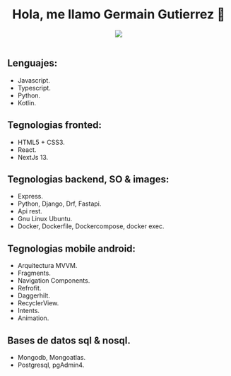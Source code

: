 <div align="center">
<h1 align="center">Hola, me llamo Germain Gutierrez 👋</h1>
  
<img src="https://ichef.bbci.co.uk/news/640/cpsprodpb/11D93/production/_121270137_gettyimages-584047706.jpg">
</div>
<br>

## Lenguajes:
- Javascript.
- Typescript.
- Python.
- Kotlin.

## Tegnologias fronted:
- HTML5 + CSS3.
- React.
- NextJs 13.

## Tegnologias backend, SO & images:
- Express.
- Python, Django, Drf, Fastapi.
- Api rest.
- Gnu Linux Ubuntu.
- Docker, Dockerfile, Dockercompose, docker exec.
  
## Tegnologias mobile android:
- Arquitectura MVVM.
- Fragments.
- Navigation Components.
- Refrofit.
- Daggerhilt.
- RecyclerView.
- Intents.
- Animation.

## Bases de datos sql & nosql.
- Mongodb, Mongoatlas.
- Postgresql, pgAdmin4.



<br>

<!--
**gergg90/gergg90** is a ✨ _special_ ✨ repository because its `README.md` (this file) appears on your GitHub profile.

Here are some ideas to get you started:

- 🔭 I’m currently working on ...
- 🌱 I’m currently learning ...
- 👯 I’m looking to collaborate on ...
- 🤔 I’m looking for help with ...
- 💬 Ask me about ...
- 📫 How to reach me: ...
- 😄 Pronouns: ...
- ⚡ Fun fact: ...
-->
